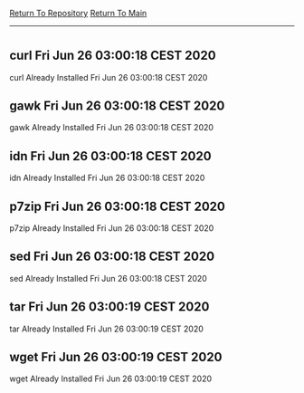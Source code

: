 [Return To Repository](https://github.com/bast69/piholeparser/)
[Return To Main](https://github.com/bast69/piholeparser/blob/master/RecentRunLogs/Mainlog.md)
____________________________________
# 
## curl Fri Jun 26 03:00:18 CEST 2020
curl Already Installed Fri Jun 26 03:00:18 CEST 2020
## gawk Fri Jun 26 03:00:18 CEST 2020
gawk Already Installed Fri Jun 26 03:00:18 CEST 2020
## idn Fri Jun 26 03:00:18 CEST 2020
idn Already Installed Fri Jun 26 03:00:18 CEST 2020
## p7zip Fri Jun 26 03:00:18 CEST 2020
p7zip Already Installed Fri Jun 26 03:00:18 CEST 2020
## sed Fri Jun 26 03:00:18 CEST 2020
sed Already Installed Fri Jun 26 03:00:18 CEST 2020
## tar Fri Jun 26 03:00:19 CEST 2020
tar Already Installed Fri Jun 26 03:00:19 CEST 2020
## wget Fri Jun 26 03:00:19 CEST 2020
wget Already Installed Fri Jun 26 03:00:19 CEST 2020
